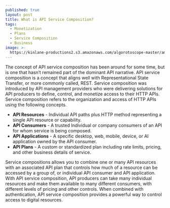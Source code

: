 ```yaml
---
published: true
layout: post
title: What is API Service Composition?
tags:
  - Monetization
  - Plans
  - Service Composition
  - Business
image: >-
  https://kinlane-productions2.s3.amazonaws.com/algorotoscope-master/america-immigration_dumping-ground-an-me-store-front.jpeg
---
```

The concept of API service composition has been around for some time, but is one that hasn’t remained part of the dominant API narrative. API service composition is a concept that aligns well with Representational State Transfer, or more commonly called, REST. Service composition was introduced by API management providers who were delivering solutions for API producers to define, control, and monetize access to their HTTP APIs. Service composition refers to the organization and access of HTTP APIs using the following concepts.

- **API Resources** - Individual API paths plus HTTP method representing a single API resource or capability. 
- **API Consumers** - A trusted Individual or company consumers of an API for whom service is being composed.
- **API Applications** - A specific desktop, web, mobile, device, or AI application owned by the API consumer.
- **API Plans** - A custom or standardized plan including rate limits, pricing, and other business details of service.

Service compositions allows you to combine one or many API resources with an associated API plan that controls how much of a resource can be accessed by a group of, or individual API consumer and API application. With API service composition, API producers can take many individual resources and make them available to many different consumers, with different levels of pricing and other controls. When combined with authentication, API service composition provides a powerful way to control access to digital resources.

